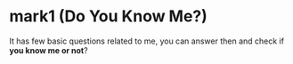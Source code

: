 # mark1 (Do You Know Me?)

It has few basic questions related to me, you can answer then and check if **you know me or not**?
